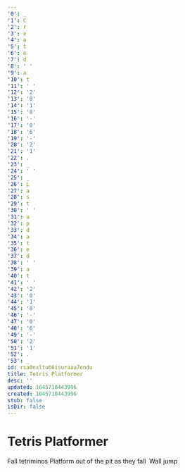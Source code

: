 ```yaml
---
'0': _
'1': C
'2': r
'3': e
'4': a
'5': t
'6': e
'7': d
'8': ' '
'9': a
'10': t
'11': ' '
'12': '2'
'13': '0'
'14': '1'
'15': '8'
'16': '-'
'17': '0'
'18': '6'
'19': '-'
'20': '2'
'21': '1'
'22': .
'23': _
'24': ' '
'25': _
'26': L
'27': a
'28': s
'29': t
'30': ' '
'31': u
'32': p
'33': d
'34': a
'35': t
'36': e
'37': d
'38': ' '
'39': a
'40': t
'41': ' '
'42': '2'
'43': '0'
'44': '1'
'45': '8'
'46': '-'
'47': '0'
'48': '6'
'49': '-'
'50': '2'
'51': '1'
'52': .
'53': _
id: rsa0nxltu66isuraaa7endu
title: Tetris Platformer
desc: ''
updated: 1645718443996
created: 1645718443996
stub: false
isDir: false
---
```


# Tetris Platformer


Fall tetriminos
Platform out of the pit as they fall 
Wall jump

